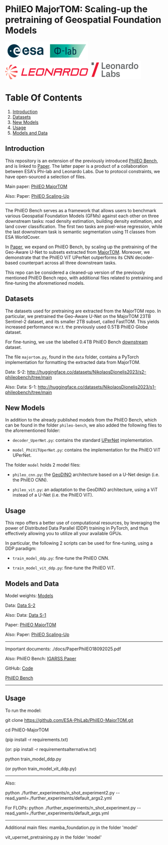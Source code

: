# PhilEO MajorTOM: Scaling-up the pretraining of Geospatial Foundation Models  

![Banner](images/esa.png)
![Banner](images/leonardo.png)
![Banner](images/leonardo2.png)

# Table Of Contents
1. [Introduction](#introduction)
2. [Datasets](#data)
3. [New Models](#newmodels)
4. [Usage](#usage)
5. [Models and Data](#models)


## Introduction <a name="introduction"></a>
This repository is an extension of the previously introduced [PhilEO Bench](http://arxiv.org/pdf/2401.04464), and is linked to [Paper](http://arxiv.org/pdf/2506.14765). The latter paper is a product of a collaboration between ESA's Phi-lab and Leonardo Labs. Due to protocol constraints, we have open-sourced a selection of files.   

Main paper: [PhilEO MajorTOM](http://arxiv.org/pdf/2506.14765)     

Also: Paper: [PhilEO Scaling-Up](http://arxiv.org/pdf/2506.14765v1)
  
----------------

The PhilEO Bench serves as a framework that allows users to benchmark various
Geospatial Foundation Models (GFMs) against each other on three downstream tasks: road density estimation, building density estimation, and land cover classification. The first two tasks are pixel-wise regression, while the last downstream task is semantic segmentation using 11 classes from ESA WorldCover.      

In [Paper](http://arxiv.org/pdf/2506.14765), we expand on PhilEO Bench, by scaling up the 
pretraining of the Geo-Aware U-Net to subsets extracted from [MajorTOM](https://github.com/ESA-PhiLab/Major-TOM). Moreover, we demonstrate that the PhilEO ViT UPerNet outperforms its CNN decoder-based counterpart across all three downstream tasks.   

This repo can be considered a cleaned-up version of the
previously mentioned PhilEO Bench repo, with additional files related to pretraining and fine-tuning the aforemetioned models.    


## Datasets <a name="data"></a>
The datasets used for pretraining are extracted from the MajorTOM repo. In particular, we pretrained the Geo-Aware U-Net on the MajorTOM 23TB Sentinel-2 dataset, and its smaller 2TB subset, called FastTOM.
This yields increased performance w.r.t. the previously used 0.5TB PhilEO Globe dataset.   

For fine-tuning, we use the labelled 0.4TB PhilEO Bench [downstream](https://huggingface.co/datasets/PhilEO-community/PhilEO-downstream) dataset.   

The file ```majortom.py```, found in the ```data``` folder, contains a PyTorch implementation for formatting the extracted data from MajorTOM.

Data: S-2: http://huggingface.co/datasets/NikolaosDionelis2023/s2-phileobench/tree/main   

Also: Data: S-1: http://huggingface.co/datasets/NikolaosDionelis2023/s1-phileobench/tree/main 

## New Models <a name="newmodels"></a>
In addition to the already published models from the PhilEO Bench, which can be found in the folder ```phileo-bench```, we also added the following files to the aforementioned folder:

- ```decoder_UperNet.py```: contains the standard [UPerNet](https://arxiv.org/abs/1807.10221) implementation.

- ```model_PhiViTUperNet.py```: contains the implementation for the PhilEO ViT UPerNet.

The folder ```model``` holds 2 model files:

- ```phileo_cnn.py```: the [GeoDINO](https://meetingorganizer.copernicus.org/EGU25/EGU25-18029.html) architecture based on a U-Net design (i.e. the PhilEO CNN).   

- ```phileo_vit.py```: an adaptation to the GeoDINO architecture, using a ViT instead of a U-Net (i.e. the PhilEO ViT).    


## Usage <a name="usage"></a>
This repo offers a better use of computational resources, by leveraging the power of Distributed Data Parallel (DDP) training in PyTorch, and thus effectively allowing you to utilize all your available GPUs.     

In particular, the following 2 scripts can be used for fine-tuning, using a DDP paradigm:  

- ```train_model_ddp.py```: fine-tune the PhilEO CNN.   

- ```train_model_vit_ddp.py```: fine-tune the PhilEO ViT. 

## Models and Data <a name="models"></a>

Model weights: [Models](http://huggingface.co/NikolaosDionelis2023/GeoAware-ModelWeights/tree/main)   

Data: [Data S-2](http://huggingface.co/datasets/NikolaosDionelis2023/s2-phileobench/tree/main) 

Also: Data: [Data S-1](http://huggingface.co/datasets/NikolaosDionelis2023/s1-phileobench/tree/main) 

Paper: [PhilEO MajorTOM](http://arxiv.org/pdf/2506.14765)     

Also: Paper: [PhilEO Scaling-Up](http://arxiv.org/pdf/2506.14765v1)    

----------------

Important documents: ./docs/PaperPhilEO18092025.pdf    

Also: PhilEO Bench: [IGARSS Paper](http://phileo-bench.github.io/)    

GitHub: [Code](http://github.com/ESA-PhiLab/PhilEO-Bench)    

[PhilEO Bench](http://arxiv.org/pdf/2401.04464)  

----------------

## Usage 

To run the model:   

git clone https://github.com/ESA-PhiLab/PhilEO-MajorTOM.git     

cd PhilEO-MajorTOM   

(pip install -r requirements.txt)

(or: pip install -r requirementsalternative.txt)  

python train_model_ddp.py  

(or python train_model_vit_ddp.py)  

----------------

Also: 

python ./further_experiments/n_shot_experiment2.py --read_yaml=./further_experiments/default_args2.yml          

For FLOPs: python ./further_experiments/n_shot_experiment.py --read_yaml=./further_experiments/default_args.yml     

----------------

Additional main files: mamba_foundation.py in the folder 'model'     

vit_upernet_pretraining.py in the folder 'model'     


